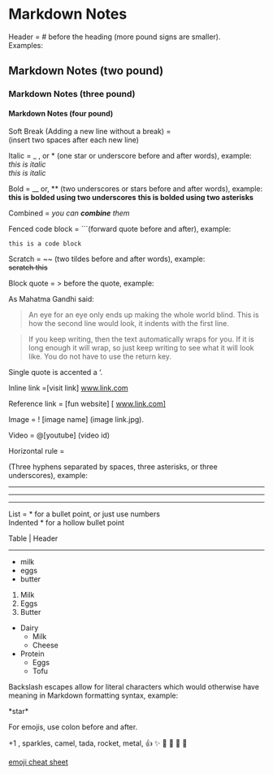 # Markdown Notes

Header = # before the heading (more pound signs are smaller).  
Examples:
## Markdown Notes (two pound)
### Markdown Notes (three pound)
#### Markdown Notes (four pound)

Soft Break (Adding a new line without a break) =  
(insert two spaces after each new line)

Italic = _ , or * (one star or underscore before and after words), example:  
*this is italic*  
_this is italic_ 

Bold = __ or, ** (two underscores or stars before and after words), example:  
__this is bolded using two underscores__
**this is bolded using two asterisks**

Combined = 
*you can **combine** them* 


Fenced code block = ```(forward quote before and after), example:  

```this is a code block```

Scratch = ~~ (two tildes before and after words), example:  
~~scratch this~~


Block quote = > before the quote, example:

As Mahatma Gandhi said:

> An eye for an eye only ends up making the whole world blind.  This is how the second line would look, it indents with the first line.

> If you keep writing, then the text automatically wraps for you. If it is long enough it will wrap, so just keep writing to see what it will look like. You do not have to use the return key.

Single quote is accented a ‘. 


Inline link =[visit link] www.link.com

Reference link = [fun website] [ www.link.com]

Image = ! [image name] (image link.jpg). 

Video = @[youtube] (video id)

Horizontal rule =

(Three hyphens separated by spaces, three asterisks, or three underscores), example:

- - -

***

___
List = * for a bullet point, or just use numbers  
Indented * for a hollow bullet point

Table | Header
- - - 
* milk
* eggs
* butter

1. Milk
2. Eggs
3. Butter

* Dairy
	* Milk
	* Cheese
* Protein
	* Eggs
	* Tofu

Backslash escapes allow for literal characters which would otherwise have meaning in Markdown formatting syntax, example:

\*star\*

For emojis, use colon before and after.  

 +1 , sparkles, camel, tada, rocket, metal,
:+1: :sparkles: :camel: :tada: :rocket: :metal:

[emoji cheat sheet](www.emoji-cheat-sheet.com)




